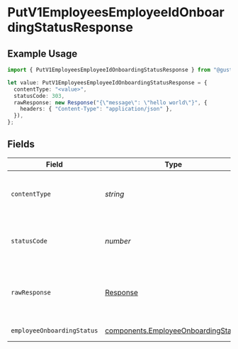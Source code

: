 # PutV1EmployeesEmployeeIdOnboardingStatusResponse

## Example Usage

```typescript
import { PutV1EmployeesEmployeeIdOnboardingStatusResponse } from "@gusto/embedded-api/models/operations";

let value: PutV1EmployeesEmployeeIdOnboardingStatusResponse = {
  contentType: "<value>",
  statusCode: 303,
  rawResponse: new Response("{\"message\": \"hello world\"}", {
    headers: { "Content-Type": "application/json" },
  }),
};
```

## Fields

| Field                                                                                      | Type                                                                                       | Required                                                                                   | Description                                                                                |
| ------------------------------------------------------------------------------------------ | ------------------------------------------------------------------------------------------ | ------------------------------------------------------------------------------------------ | ------------------------------------------------------------------------------------------ |
| `contentType`                                                                              | *string*                                                                                   | :heavy_check_mark:                                                                         | HTTP response content type for this operation                                              |
| `statusCode`                                                                               | *number*                                                                                   | :heavy_check_mark:                                                                         | HTTP response status code for this operation                                               |
| `rawResponse`                                                                              | [Response](https://developer.mozilla.org/en-US/docs/Web/API/Response)                      | :heavy_check_mark:                                                                         | Raw HTTP response; suitable for custom response parsing                                    |
| `employeeOnboardingStatus`                                                                 | [components.EmployeeOnboardingStatus](../../models/components/employeeonboardingstatus.md) | :heavy_minus_sign:                                                                         | Example response.                                                                          |
